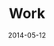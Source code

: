 ---
layout: music 
title: "Work"
series: "The New Man"
date: 2014-05-12 
description: "Kirk talks about the work of following."
audio: "http://www.crossroads.net/players/media/hq/thenewman_03.mp3"
audio-duration: ":"
---